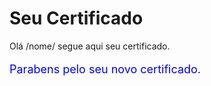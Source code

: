 # Seu Certificado

Olá /nome/ segue aqui seu certificado.

<p style="color: blue; font-size: 18px;">Parabens pelo seu novo certificado.</p>
